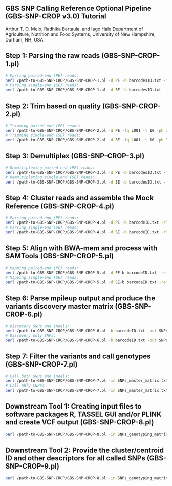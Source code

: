 ## GBS SNP Calling Reference Optional Pipeline (GBS-SNP-CROP v3.0) Tutorial

Arthur T. O. Melo, Radhika Bartaula, and Iago Hale
Department of Agriculture, Nutrition and Food Systems, University of New Hampshire, Durham, NH, USA

## Step 1: Parsing the raw reads (GBS-SNP-CROP-1.pl)
```bash
# Parsing paired-end (PE) reads:
perl /path-to-GBS-SNP-CROP/GBS-SNP-CROP-1.pl -d PE -b barcodesID.txt -fq L001 -s 1 -e 2 -enz1 TGCA -enz2 CGG -t 10 
# Parsing single-end (SE) reads:
perl /path-to-GBS-SNP-CROP/GBS-SNP-CROP-1.pl -d SE -b barcodesID.txt -fq L001 -s 1 -e 2 -enz1 TGCA -enz2 CGG -t 10
```

## Step 2: Trim based on quality (GBS-SNP-CROP-2.pl)
```bash
# Trimming paired-end (PE) reads:
perl /path-to-GBS-SNP-CROP/GBS-SNP-CROP-2.pl -d PE -fq L001 -t 10 -ph 33 -ad TruSeq3-PE.fa:2:30:10 -l 30 -sl 4:30 -tr 30 -m 32
# Trimming single-end (SE) reads:
perl /path-to-GBS-SNP-CROP/GBS-SNP-CROP-2.pl -d SE -fq L001 -t 10 -ph 33 -ad TruSeq3-SE.fa:2:30:10 -l 30 -sl 4:30 -tr 30 -m 32
```

## Step 3: Demultiplex (GBS-SNP-CROP-3.pl)
```bash
# Demultiplexing paired-end (PE) reads:
perl /path-to-GBS-SNP-CROP/GBS-SNP-CROP-3.pl -d PE -b barcodesID.txt -fq L001
# Demultiplexing single-end (SE) reads:
perl /path-to-GBS-SNP-CROP/GBS-SNP-CROP-3.pl -d SE -b barcodesID.txt -fq L001
```

## Step 4: Cluster reads and assemble the Mock Reference (GBS-SNP-CROP-4.pl)
```bash
# Parsing paired-end (PE) reads:
perl /path-to-GBS-SNP-CROP/GBS-SNP-CROP-4.pl -d PE -b barcodeID.txt -rl 150 -pl 32 -p 0.01 -id 0.93 -t 10 -MR MockRefName
# Parsing single-end (SE) reads:
perl /path-to-GBS-SNP-CROP/GBS-SNP-CROP-4.pl -d SE -b barcodeID.txt -rl 150 -pl 32 -p 0.01 -id 0.93 -t 10 -MR MockRefName
```

## Step 5: Align with BWA-mem and process with SAMTools (GBS-SNP-CROP-5.pl)
```bash
# Mapping paired-end (PE) reads:
perl /path-to-GBS-SNP-CROP/GBS-SNP-CROP-5.pl -d PE-b barcodeID.txt -ref MockRefName.MockRef_Genome.fasta -Q 30 -q 0 -f 2 -F 2308 -t 10 -Opt 0 
# Mapping single-end (SE) reads:
perl /path-to-GBS-SNP-CROP/GBS-SNP-CROP-5.pl -d SE-b barcodeID.txt -ref MockRefName.MockRef_Genome.fasta -Q 30 -q 0 -f 0 -F 2308 -t 10 -Opt 0 
```

## Step 6: Parse mpileup output and produce the variants discovery master matrix (GBS-SNP-CROP-6.pl)
```bash
# Discovery SNPs and indels:
perl /path-to-GBS-SNP-CROP/GBS-SNP-CROP-6.pl -b barcodeID.txt -out SNPs_master_matrix.txt -indels -t 10
# Discovery only SNPs:
perl /path-to-GBS-SNP-CROP/GBS-SNP-CROP-6.pl -b barcodeID.txt -out SNPs_master_matrix.txt -t 10
```

## Step 7: Filter the variants and call genotypes (GBS-SNP-CROP-7.pl)
```bash
# Call both SNPs and indels:
perl /path-to-GBS-SNP-CROP/GBS-SNP-CROP-7.pl -in SNPs_master_matrix.txt -out SNPs_genotyping_matrix.txt -indels -mnHoDepth0 11 -mnHoDepth1 48 -mnHetDepth 3 -altStrength 0.9 -mnAlleleRatio 0.1 -mnCall 0.75 -mnAvgDepth 4 -mxAvgDepth 200
# Call only SNPs:
perl /path-to-GBS-SNP-CROP/GBS-SNP-CROP-7.pl -in SNPs_master_matrix.txt -out SNPs_genotyping_matrix.txt -mnHoDepth0 11 -mnHoDepth1 48 -mnHetDepth 3 -altStrength 0.9 -mnAlleleRatio 0.1 -mnCall 0.75 -mnAvgDepth 4 -mxAvgDepth 200 
```

## Downstream Tool 1: Creating input files to software packages R, TASSEL GUI and/or PLINK and create VCF output (GBS-SNP-CROP-8.pl)
```bash
perl /path-to-GBS-SNP-CROP/GBS-SNP-CROP-8.pl -in SNPs_genotyping_matrix.txt -b barcodeID.txt -formats R,Tassel,Plink,vcf 
```

## Downstream Tool 2: Provide the cluster/centroid ID and other descriptors for all called SNPs (GBS-SNP-CROP-9.pl)
```bash
perl /path-to-GBS-SNP-CROP/GBS-SNP-CROP-8.pl -in SNPs_genotyping_matrix.txt -out outputName -ref MockRefName.MockRef_Cluster.fasta 
```
